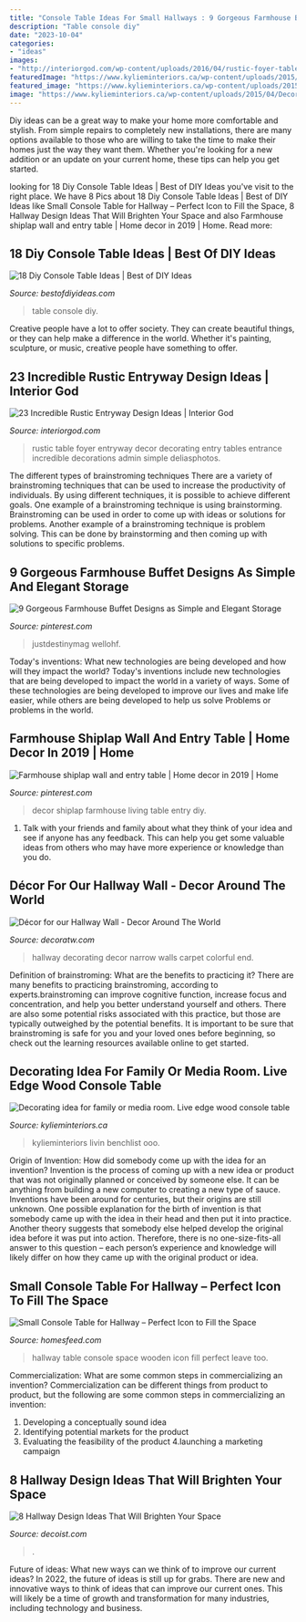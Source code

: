 ```yaml
---
title: "Console Table Ideas For Small Hallways : 9 Gorgeous Farmhouse Buffet Designs As Simple And Elegant Storage"
description: "Table console diy"
date: "2023-10-04"
categories:
- "ideas"
images:
- "http://interiorgod.com/wp-content/uploads/2016/04/rustic-foyer-table.jpg"
featuredImage: "https://www.kylieminteriors.ca/wp-content/uploads/2015/04/Decorating-idea-for-family-or-media-room.-Live-edge-wood-console-table-with-stools-behind-the-couch-or-sectional.-Kylie-M-Interiors-683x1024.jpg"
featured_image: "https://www.kylieminteriors.ca/wp-content/uploads/2015/04/Decorating-idea-for-family-or-media-room.-Live-edge-wood-console-table-with-stools-behind-the-couch-or-sectional.-Kylie-M-Interiors-683x1024.jpg"
image: "https://www.kylieminteriors.ca/wp-content/uploads/2015/04/Decorating-idea-for-family-or-media-room.-Live-edge-wood-console-table-with-stools-behind-the-couch-or-sectional.-Kylie-M-Interiors-683x1024.jpg"
---
```



Diy ideas can be a great way to make your home more comfortable and stylish. From simple repairs to completely new installations, there are many options available to those who are willing to take the time to make their homes just the way they want them. Whether you're looking for a new addition or an update on your current home, these tips can help you get started.

	

		
looking for 18 Diy Console Table Ideas | Best of DIY Ideas you've visit to the right place. We have 8 Pics about 18 Diy Console Table Ideas | Best of DIY Ideas like Small Console Table for Hallway – Perfect Icon to Fill the Space, 8 Hallway Design Ideas That Will Brighten Your Space and also Farmhouse shiplap wall and entry table | Home decor in 2019 | Home. Read more:
		
    
## 18 Diy Console Table Ideas | Best Of DIY Ideas

<img loading=lazy src="http://bestofdiyideas.com/wp-content/uploads/2016/09/diy-vintage-console-table.jpg" onerror="this.onerror=null;this.src='https://tse2.mm.bing.net/th?id=OIP.6TFyxGtDyehh9D8tG8MRCAHaLH&amp;pid=15.1';" alt="18 Diy Console Table Ideas | Best of DIY Ideas">

_Source: bestofdiyideas.com_

>table console diy. 

	

Creative people have a lot to offer society. They can create beautiful things, or they can help make a difference in the world. Whether it's painting, sculpture, or music, creative people have something to offer.

    
## 23 Incredible Rustic Entryway Design Ideas | Interior God

<img loading=lazy src="http://interiorgod.com/wp-content/uploads/2016/04/rustic-foyer-table.jpg" onerror="this.onerror=null;this.src='https://tse3.mm.bing.net/th?id=OIP.MxcRpzT7zBvcn3Xa5HySgwHaJ3&amp;pid=15.1';" alt="23 Incredible Rustic Entryway Design Ideas | Interior God">

_Source: interiorgod.com_

>rustic table foyer entryway decor decorating entry tables entrance incredible decorations admin simple deliasphotos. 

	

The different types of brainstroming techniques
There are a variety of brainstroming techniques that can be used to increase the productivity of individuals. By using different techniques, it is possible to achieve different goals. One example of a brainstroming technique is using brainstorming. Brainstroming can be used in order to come up with ideas or solutions for problems. Another example of a brainstroming technique is problem solving. This can be done by brainstorming and then coming up with solutions to specific problems.

    
## 9 Gorgeous Farmhouse Buffet Designs As Simple And Elegant Storage

<img loading=lazy src="https://i.pinimg.com/736x/81/2c/3b/812c3b6fcde8d3b0b5e6a1267bb4c147.jpg" onerror="this.onerror=null;this.src='https://tse1.mm.bing.net/th?id=OIP.TdEzyzhrhkiS11lKeEGTvQHaLG&amp;pid=15.1';" alt="9 Gorgeous Farmhouse Buffet Designs as Simple and Elegant Storage">

_Source: pinterest.com_

>justdestinymag wellohf. 

	

Today's inventions: What new technologies are being developed and how will they impact the world?
Today's inventions include new technologies that are being developed to impact the world in a variety of ways. Some of these technologies are being developed to improve our lives and make life easier, while others are being developed to help us solve Problems or problems in the world.

    
## Farmhouse Shiplap Wall And Entry Table | Home Decor In 2019 | Home

<img loading=lazy src="https://i.pinimg.com/736x/60/18/bb/6018bbd98e24e360bd9c430397bc6238.jpg?b=t" onerror="this.onerror=null;this.src='https://tse4.mm.bing.net/th?id=OIP.ESbZbxGcCW0BOiwkSBywvgHaJ6&amp;pid=15.1';" alt="Farmhouse shiplap wall and entry table | Home decor in 2019 | Home">

_Source: pinterest.com_

>decor shiplap farmhouse living table entry diy. 

	

1. Talk with your friends and family about what they think of your idea and see if anyone has any feedback. This can help you get some valuable ideas from others who may have more experience or knowledge than you do.

    
## Décor For Our Hallway Wall - Decor Around The World

<img loading=lazy src="http://decoratw.com/wp-content/uploads/2016/05/narrow-hallway-decorating-ideas-with-green-walls-and-framed-wall-arts.jpg" onerror="this.onerror=null;this.src='https://tse1.mm.bing.net/th?id=OIP.oOR6J-kupaBpFcUPEoJQaQHaKZ&amp;pid=15.1';" alt="Décor for our Hallway Wall - Decor Around The World">

_Source: decoratw.com_

>hallway decorating decor narrow walls carpet colorful end. 

	

Definition of brainstroming: What are the benefits to practicing it?
There are many benefits to practicing brainstroming, according to experts.brainstroming can improve cognitive function, increase focus and concentration, and help you better understand yourself and others. There are also some potential risks associated with this practice, but those are typically outweighed by the potential benefits. It is important to be sure that brainstroming is safe for you and your loved ones before beginning, so check out the learning resources available online to get started.

    
## Decorating Idea For Family Or Media Room. Live Edge Wood Console Table

<img loading=lazy src="https://www.kylieminteriors.ca/wp-content/uploads/2015/04/Decorating-idea-for-family-or-media-room.-Live-edge-wood-console-table-with-stools-behind-the-couch-or-sectional.-Kylie-M-Interiors-683x1024.jpg" onerror="this.onerror=null;this.src='https://tse1.mm.bing.net/th?id=OIP.4TcU2rMqatSsgu22vCGZ6QHaLG&amp;pid=15.1';" alt="Decorating idea for family or media room. Live edge wood console table">

_Source: kylieminteriors.ca_

>kylieminteriors livin benchlist ooo. 

	

Origin of Invention: How did somebody come up with the idea for an invention?
Invention is the process of coming up with a new idea or product that was not originally planned or conceived by someone else. It can be anything from building a new computer to creating a new type of sauce. Inventions have been around for centuries, but their origins are still unknown. One possible explanation for the birth of invention is that somebody came up with the idea in their head and then put it into practice. Another theory suggests that somebody else helped develop the original idea before it was put into action. Therefore, there is no one-size-fits-all answer to this question – each person’s experience and knowledge will likely differ on how they came up with the original product or idea.

    
## Small Console Table For Hallway – Perfect Icon To Fill The Space

<img loading=lazy src="https://homesfeed.com/wp-content/uploads/2015/12/simple-natural-wooden-small-console-table-for-hallway-idea-with-traditional-pottery-on-wooden-floor-with-red-carpe.jpg" onerror="this.onerror=null;this.src='https://tse3.mm.bing.net/th?id=OIP.cv8ciAqo85tRQaSLaWOSiwHaLH&amp;pid=15.1';" alt="Small Console Table for Hallway – Perfect Icon to Fill the Space">

_Source: homesfeed.com_

>hallway table console space wooden icon fill perfect leave too. 

	

Commercialization: What are some common steps in commercializing an invention?
Commercialization can be different things from product to product, but the following are some common steps in commercializing an invention:
1. Developing a conceptually sound idea 
2. Identifying potential markets for the product 
3. Evaluating the feasibility of the product 
4.launching a marketing campaign 

    
## 8 Hallway Design Ideas That Will Brighten Your Space

<img loading=lazy src="https://cdn.decoist.com/wp-content/uploads/2012/07/stylish-entryway-wallpaper.jpg" onerror="this.onerror=null;this.src='https://tse2.mm.bing.net/th?id=OIP.w7PgLzmrxAJ-Coz0KKVP7wHaJ3&amp;pid=15.1';" alt="8 Hallway Design Ideas That Will Brighten Your Space">

_Source: decoist.com_

>. 

	

Future of ideas: What new ways can we think of to improve our current ideas?
In 2022, the future of ideas is still up for grabs. There are new and innovative ways to think of ideas that can improve our current ones. This will likely be a time of growth and transformation for many industries, including technology and business.

